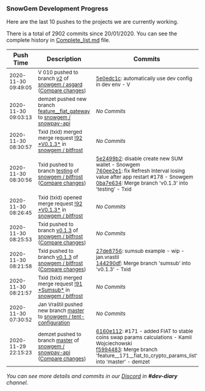 
### SnowGem Development Progress

Here are the last 10 pushes to the projects we are currently working.

There is a total of 2902 commits since 20/01/2020. You can see the complete history in
 [Complete_list.md](Complete_list.md) file.

| Push Time | Description | Commits |
| --- | --- | --- |
| <sub>2020-11-30 09:49:05</sub> | <sub>V 010 pushed to branch [v2](https://gitlab.com/snowgem/asgard/commits/v2) of [snowgem / asgard](https://gitlab.com/snowgem/asgard) ([Compare changes](https://gitlab.com/snowgem/asgard/compare/b2ee382c1432cb2954dc5fccbe9487678b883640...5e0edc1c2e857cce55e439311adc14bd9a0a4099))</sub> | <sub>[5e0edc1c](https://gitlab.com/snowgem/asgard/-/commit/5e0edc1c2e857cce55e439311adc14bd9a0a4099): automatically use dev config in dev env - V</sub> |
| <sub>2020-11-30 09:03:13</sub> | <sub>demzet pushed new branch [feature\_\_fiat\_gateway](https://gitlab.com/snowgem/snowpay-api/commits/feature__fiat_gateway) to [snowgem / snowpay\-api](https://gitlab.com/snowgem/snowpay-api)</sub> | <sub>_No Commits_</sub> |
| <sub>2020-11-30 08:30:57</sub> | <sub>Txid (txid) merged merge request [\!92 \*V0\.1\.3\*](https://gitlab.com/snowgem/bitfrost/-/merge_requests/92) in [snowgem / bitfrost](https://gitlab.com/snowgem/bitfrost)</sub> | <sub>_No Commits_</sub> |
| <sub>2020-11-30 08:30:56</sub> | <sub>Txid pushed to branch [testing](https://gitlab.com/snowgem/bitfrost/commits/testing) of [snowgem / bitfrost](https://gitlab.com/snowgem/bitfrost) ([Compare changes](https://gitlab.com/snowgem/bitfrost/compare/113856f80bfbade02034d55c7634eb7253379cb2...0ba7e63436550c2c03c6aa3a1c1e8a5460cfa4f6))</sub> | <sub>[5e2499b2](https://gitlab.com/snowgem/bitfrost/-/commit/5e2499b2882f446df1fa95fe096b86910973d431): disable create new SUM wallet - Snowgem<br>[760ee2e1](https://gitlab.com/snowgem/bitfrost/-/commit/760ee2e1baae5812438857d076b1a0a6d7ca11a4): fix Refresh Interval losing value after app restart #178 - Snowgem<br>[0ba7e634](https://gitlab.com/snowgem/bitfrost/-/commit/0ba7e63436550c2c03c6aa3a1c1e8a5460cfa4f6): Merge branch 'v0.1.3' into 'testing' - Txid</sub> |
| <sub>2020-11-30 08:26:45</sub> | <sub>Txid (txid) opened merge request [\!92 \*V0\.1\.3\*](https://gitlab.com/snowgem/bitfrost/-/merge_requests/92) in [snowgem / bitfrost](https://gitlab.com/snowgem/bitfrost)</sub> | <sub>_No Commits_</sub> |
| <sub>2020-11-30 08:25:53</sub> | <sub>Txid pushed to branch [v0\.1\.3](https://gitlab.com/snowgem/bitfrost/commits/v0.1.3) of [snowgem / bitfrost](https://gitlab.com/snowgem/bitfrost) ([Compare changes](https://gitlab.com/snowgem/bitfrost/compare/144290df62d4f3c2adc6d0bb61f91c1ec22eb3f7...760ee2e1baae5812438857d076b1a0a6d7ca11a4))</sub> | <sub>_No Commits_</sub> |
| <sub>2020-11-30 08:21:58</sub> | <sub>Txid pushed to branch [v0\.1\.3](https://gitlab.com/snowgem/bitfrost/commits/v0.1.3) of [snowgem / bitfrost](https://gitlab.com/snowgem/bitfrost) ([Compare changes](https://gitlab.com/snowgem/bitfrost/compare/760ee2e1baae5812438857d076b1a0a6d7ca11a4...144290df62d4f3c2adc6d0bb61f91c1ec22eb3f7))</sub> | <sub>[27de8756](https://gitlab.com/snowgem/bitfrost/-/commit/27de87569b1899bf934177e13c51500dbfa38721): sumsub example - wip - jan.vrastil<br>[144290df](https://gitlab.com/snowgem/bitfrost/-/commit/144290df62d4f3c2adc6d0bb61f91c1ec22eb3f7): Merge branch 'sumsub' into 'v0.1.3' - Txid</sub> |
| <sub>2020-11-30 08:21:57</sub> | <sub>Txid (txid) merged merge request [\!91 \*Sumsub\*](https://gitlab.com/snowgem/bitfrost/-/merge_requests/91) in [snowgem / bitfrost](https://gitlab.com/snowgem/bitfrost)</sub> | <sub>_No Commits_</sub> |
| <sub>2020-11-30 07:30:52</sub> | <sub>Jan Vraštil pushed new branch [master](https://gitlab.com/snowgem/tent-configuration/commits/master) to [snowgem / tent\-configuration](https://gitlab.com/snowgem/tent-configuration)</sub> | <sub>_No Commits_</sub> |
| <sub>2020-11-29 22:15:23</sub> | <sub>demzet pushed to branch [master](https://gitlab.com/snowgem/snowpay-api/commits/master) of [snowgem / snowpay\-api](https://gitlab.com/snowgem/snowpay-api) ([Compare changes](https://gitlab.com/snowgem/snowpay-api/compare/8dadabe246c4158d39a64d21f0d51dbc536d2cbf...f59944834ef29160123671e2cf1c21a21d895339))</sub> | <sub>[6160e112](https://gitlab.com/snowgem/snowpay-api/-/commit/6160e11239f1b8a4941538c6cb86e963c93b99ba): #171 - added FIAT to stable coins swap params calculations - Kamil Wojciechowski<br>[f5994483](https://gitlab.com/snowgem/snowpay-api/-/commit/f59944834ef29160123671e2cf1c21a21d895339): Merge branch 'feature__171__fiat_to_crypto_params_list' into 'master' - demzet</sub> |

_You can see more details and commits in our [Discord](https://discord.gg/zumGnbg) in **#dev-diary** channel._

